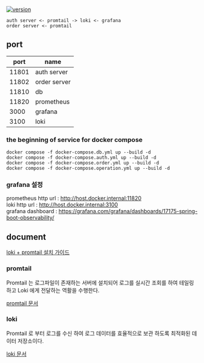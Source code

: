 [![version](https://img.shields.io/badge/springboot-2.7.16--SNAPSHOT-00bfb3?style=flat&logo=springboot)]()



```
auth server <- promtail -> loki <- grafana
order server <- promtail 
```

## port

| port  | name         |
|-------|--------------|
| 11801 | auth server  |
| 11802 | order server |
| 11810 | db           |
| 11820 | prometheus   |
| 3000 | grafana      |
| 3100 | loki         |



### the beginning of service for docker compose

```shell
docker compose -f docker-compose.db.yml up --build -d
docker compose -f docker-compose.auth.yml up --build -d
docker compose -f docker-compose.order.yml up --build -d
docker compose -f docker-compose.operation.yml up --build -d
```


### grafana 설정
prometheus http url : http://host.docker.internal:11820 </br>
loki http url : http://host.docker.internal:3100 </br>
grafana dashboard : https://grafana.com/grafana/dashboards/17175-spring-boot-observability/

## document

[loki + promtail 설치 가이드](https://grafana.com/docs/loki/latest/setup/install/docker/)

### promtail
Promtail 는 로그파일이 존재하는 서버에 설치되어 로그를 실시간 조회를 하여 테일링 하고 
Loki 에게 전달하는 역활을 수행한다.

[promtail 문서](https://grafana.com/docs/loki/latest/send-data/promtail/)

### loki
Promtail 로 부터 로그를 수신 하여 
로그 데이터를 효율적으로 보관 하도록 최적화된 데이터 저장소이다. </br>

[loki 문서](https://grafana.com/docs/loki/v2.8.x/fundamentals/overview/)
